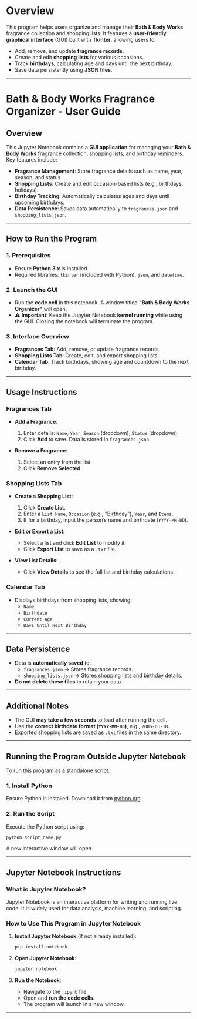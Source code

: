 # **Overview**

This program helps users organize and manage their **Bath & Body Works** fragrance collection and shopping lists. It features a **user-friendly graphical interface** (GUI) built with **Tkinter**, allowing users to:

-   Add, remove, and update **fragrance records**.
-   Create and edit **shopping lists** for various occasions.
-   Track **birthdays**, calculating age and days until the next birthday.
-   Save data persistently using **JSON files**.

----------

# **Bath & Body Works Fragrance Organizer - User Guide**

## **Overview**

This Jupyter Notebook contains a **GUI application** for managing your **Bath & Body Works** fragrance collection, shopping lists, and birthday reminders. Key features include:

-   **Fragrance Management**: Store fragrance details such as name, year, season, and status.
-   **Shopping Lists**: Create and edit occasion-based lists (e.g., birthdays, holidays).
-   **Birthday Tracking**: Automatically calculates ages and days until upcoming birthdays.
-   **Data Persistence**: Saves data automatically to `fragrances.json` and `shopping_lists.json`.

----------

## **How to Run the Program**

### **1. Prerequisites**

-   Ensure **Python 3.x** is installed.
-   Required libraries: `tkinter` (included with Python), `json`, and `datetime`.

### **2. Launch the GUI**

-   Run the **code cell** in this notebook. A window titled **"Bath & Body Works Organizer"** will open.
-   ⚠ **Important**: Keep the Jupyter Notebook **kernel running** while using the GUI. Closing the notebook will terminate the program.

### **3. Interface Overview**

-   **Fragrances Tab**: Add, remove, or update fragrance records.
-   **Shopping Lists Tab**: Create, edit, and export shopping lists.
-   **Calendar Tab**: Track birthdays, showing age and countdown to the next birthday.

----------

## **Usage Instructions**

### **Fragrances Tab**

-   **Add a Fragrance**:
    
    1.  Enter details: `Name`, `Year`, `Season` (dropdown), `Status` (dropdown).
    2.  Click **Add** to save. Data is stored in `fragrances.json`.
-   **Remove a Fragrance**:
    
    1.  Select an entry from the list.
    2.  Click **Remove Selected**.

### **Shopping Lists Tab**

-   **Create a Shopping List**:
    
    1.  Click **Create List**.
    2.  Enter a `List Name`, `Occasion` (e.g., "Birthday"), `Year`, and `Items`.
    3.  If for a birthday, input the person’s name and birthdate (`YYYY-MM-DD`).
-   **Edit or Export a List**:
    
    -   Select a list and click **Edit List** to modify it.
    -   Click **Export List** to save as a `.txt` file.
-   **View List Details**:
    
    -   Click **View Details** to see the full list and birthday calculations.

### **Calendar Tab**

-   Displays birthdays from shopping lists, showing:
    -   `Name`
    -   `Birthdate`
    -   `Current Age`
    -   `Days Until Next Birthday`

----------

## **Data Persistence**

-   Data is **automatically saved** to:
    -   `fragrances.json` → Stores fragrance records.
    -   `shopping_lists.json` → Stores shopping lists and birthday details.
-   **Do not delete these files** to retain your data.

----------

## **Additional Notes**

-   The GUI **may take a few seconds** to load after running the cell.
-   Use the **correct birthdate format (`YYYY-MM-DD`)**, e.g., `2005-03-10`.
-   Exported shopping lists are saved as `.txt` files in the same directory.

----------

## **Running the Program Outside Jupyter Notebook**

To run this program as a standalone script:

### **1. Install Python**

Ensure Python is installed. Download it from [python.org](https://www.python.org/).

### **2. Run the Script**

Execute the Python script using:

```bash
python script_name.py

```

A new interactive window will open.

----------

## **Jupyter Notebook Instructions**

### **What is Jupyter Notebook?**

Jupyter Notebook is an interactive platform for writing and running live code. It is widely used for data analysis, machine learning, and scripting.

### **How to Use This Program in Jupyter Notebook**

1.  **Install Jupyter Notebook** (if not already installed):
    
    ```bash
    pip install notebook
    
    ```
    
2.  **Open Jupyter Notebook**:
    
    ```bash
    jupyter notebook
    
    ```
    
3.  **Run the Notebook**:
    -   Navigate to the `.ipynb` file.
    -   Open and **run the code cells**.
    -   The program will launch in a new window.

----------